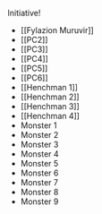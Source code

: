 Initiative!
- [[Fylazion Muruvir]]
- [[PC2]]
- [[PC3]]
- [[PC4]]
- [[PC5]]
- [[PC6]]
- [[Henchman 1]]
- [[Henchman 2]]
- [[Henchman 3]]
- [[Henchman 4]]
- Monster 1
- Monster 2
- Monster 3
- Monster 4
- Monster 5
- Monster 6
- Monster 7
- Monster 8
- Monster 9